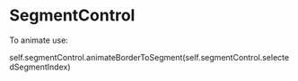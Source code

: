 # SegmentControl

To animate use:

 self.segmentControl.animateBorderToSegment(self.segmentControl.selectedSegmentIndex)
